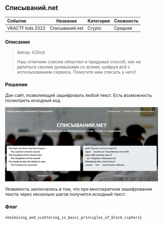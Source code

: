 ## Списываний.net

| Событие | Название | Категория | Сложность |
| :------ | ---- | ---- | ---- |
| VKACTF kids 2022 | Списываний.net  | Crypto | Средняя |

  
### Описание


> Автор: iC0nst
>
> Наш отличник совсем обнаглел и придумал способ, как не делиться своими домашками со всеми, шифруя всё с использованием сервиса. Помогите нам списать у него!


### Решение

Дан сайт, позволяющий зашифровать любой текст. Есть возможность посмотреть исходный код. 

![](./images/1.png)


Уязвимость заключалась в том, что при многократном зашифровании текста через несколько шагов получится исходный текст. 

### Флаг

```
vka{mixing_and_scattering_is_basic_principles_of_block_ciphers}
```